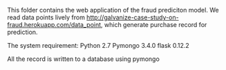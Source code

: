 This folder contains the web application of the fraud prediciton model. We read data points lively from http://galvanize-case-study-on-fraud.herokuapp.com/data_point, which generate purchase record for prediction. 

The system requirement:
Python 2.7
Pymongo 3.4.0
flask 0.12.2

All the record is written to a database using pymongo
